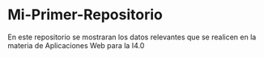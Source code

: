 # Mi-Primer-Repositorio
En este repositorio se mostraran los datos relevantes que se realicen en la materia de Aplicaciones Web para la I4.0
